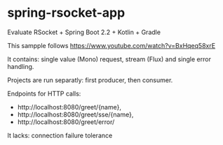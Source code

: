 # spring-rsocket-app

Evaluate RSocket + Spring Boot 2.2 + Kotlin + Gradle

This sampple follows https://www.youtube.com/watch?v=BxHqeq58xrE

It contains: single value (Mono) request, stream (Flux) and single error handling.

Projects are run separatly: first producer, then consumer.

Endpoints for HTTP calls: 
* http://localhost:8080/greet/{name}, 
* http://localhost:8080/greet/sse/{name}, 
* http://localhost:8080/greet/error/

It lacks: connection failure tolerance
